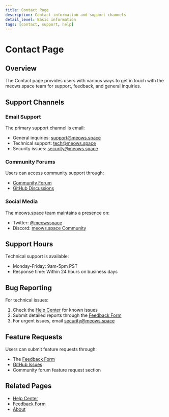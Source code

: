 ```yaml
---
title: Contact Page
description: Contact information and support channels
detail_level: Basic information
tags: [contact, support, help]
---
```


# Contact Page

## Overview

The Contact page provides users with various ways to get in touch with the meows.space team for support, feedback, and general inquiries.

## Support Channels

### Email Support

The primary support channel is email:

- General inquiries: support@meows.space
- Technical support: tech@meows.space
- Security issues: security@meows.space

### Community Forums

Users can access community support through:

- [Community Forum](https://community.meows.space)
- [GitHub Discussions](https://github.com/meows-space/meows/discussions)

### Social Media

The meows.space team maintains a presence on:

- Twitter: [@meowsspace](https://twitter.com/meowsspace)
- Discord: [meows.space Community](https://discord.gg/meowsspace)

## Support Hours

Technical support is available:

- Monday-Friday: 9am-5pm PST
- Response time: Within 24 hours on business days

## Bug Reporting

For technical issues:

1. Check the [Help Center](help.md) for known issues
2. Submit detailed reports through the [Feedback Form](feedback.md)
3. For urgent issues, email security@meows.space

## Feature Requests

Users can submit feature requests through:

- The [Feedback Form](feedback.md)
- [GitHub Issues](https://github.com/meows-space/meows/issues)
- Community forum feature request section

## Related Pages

- [Help Center](help.md)
- [Feedback Form](feedback.md)
- [About](about.md)
